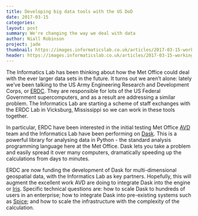 ```yaml
---
title: Developing big data tools with the US DoD
date: 2017-03-15
categories:
layout: post
summary: We're changing the way we deal with data
author: Niall Robinson
project: jade
thumbnail: https://images.informaticslab.co.uk/articles/2017-03-15-working-with-ERDC/dask_icon.png
header: https://images.informaticslab.co.uk/articles/2017-03-15-working-with-ERDC/dask_icon.png
---
```


The Informatics Lab has been thinking about how the Met Office could deal with the ever larger data sets in the future. It turns out we aren’t alone: lately we’ve been talking to the US Army Engineering Research and Development Corps, or [ERDC](http://www.erdc.usace.army.mil/). They are responsible for lots of the US Federal Government supercomputers, and as a result are addressing a similar problem. The Informatics Lab are starting a scheme of staff exchanges with the ERDC Lab in Vicksburg, Mississippi so we can work in these tools together.

In particular, ERDC have been interested in the initial testing Met Office [AVD](http://scitools.org.uk/) team and the Informatics Lab have been performing on [Dask](http://dask.pydata.org/). This is a powerful library for analysing data in Python - the standard analysis programming language here at the Met Office. Dask lets you take a problem and easily spread it over many computers, dramatically speeding up the calculations from days to minutes.

ERDC are now funding the development of Dask for multi-dimensional geospatial data, with the Informatics Lab as key partners. Hopefully, this will augment the excellent work AVD are doing to integrate Dask into the engine or [Iris](http://scitools.org.uk/iris/). Specific technical questions are: how to scale Dask to hundreds of users in an enterprise; how to integrate Dask into pre-existing systems such as [Spice](https://thestack.com/big-data/2017/01/03/scientific-processing-and-intensive-compute-environment-spice-weather/); and how to scale the infrastructure with the complexity of the calculation.
